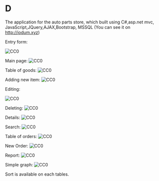 # D
The application for the auto parts store, which built using  C#,asp.net mvc, JavaScript,JQuery,AJAX,Bootstrap, MSSQL 
(You can see it on http://iodum.xyz)

Entry form:

![CC0](https://github.com/az00s/D/blob/master/Screenshots/Entry.png)

Main page:
![CC0](https://github.com/az00s/D/blob/master/Screenshots/MainPage.png?raw=true)

Table of goods:
![CC0](https://github.com/az00s/D/blob/master/Screenshots/Goods.png?raw=true)

Adding new item:
![CC0](https://github.com/az00s/D/blob/master/Screenshots/NewItem.png)

Editing:

![CC0](https://github.com/az00s/D/blob/master/Screenshots/EditItem.png?raw=true)

Deleting:
![CC0](https://github.com/az00s/D/blob/master/Screenshots/DeleteItem.png?raw=true)

Details:
![CC0](https://github.com/az00s/D/blob/master/Screenshots/Details.png?raw=true)

Search:
![CC0](https://github.com/az00s/D/blob/master/Screenshots/Search.png?raw=true)

Table of orders:
![CC0](https://github.com/az00s/D/blob/master/Screenshots/Orders.png?raw=true)

New Order:
![CC0](https://github.com/az00s/D/blob/master/Screenshots/NewOrder.png?raw=true)


Report:
![CC0](https://github.com/az00s/D/blob/master/Screenshots/Report.png?raw=true)

Simple graph:
![CC0](https://github.com/az00s/D/blob/master/Screenshots/graph.png?raw=true)


Sort is available on each tables.
